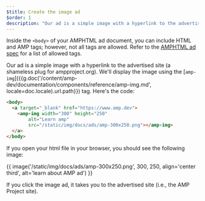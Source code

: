 ```yaml
---
$title: Create the image ad
$order: 1
description: "Our ad is a simple image with a hyperlink to the advertised site (a shameless plug for ampproject.org).  We'll display the image using the amp-img tag. Here's the code: ..."
---
```


Inside the `<body>` of your AMPHTML ad document, you can include HTML and AMP tags; however, not all tags are allowed.  Refer to the [AMPHTML ad spec](/docs/ads/a4a_spec.html#allowed-amp-extensions-and-builtins) for a list of allowed tags.

Our ad is a simple image with a hyperlink to the advertised site (a shameless plug for ampproject.org).  We'll display the image using the [`amp-img`]({{g.doc('/content/amp-dev/documentation/components/reference/amp-img.md', locale=doc.locale).url.path}}) tag.  Here's the code:

```html hl_lines="2 3 4 5 6"
<body>
  <a target="_blank" href="https://www.amp.dev">
    <amp-img width="300" height="250"
        alt="Learn amp"
        src="/static/img/docs/ads/amp-300x250.png"></amp-img>
  </a>
</body>
```

If you open your html file in your browser, you should see the following image:

{{ image('/static/img/docs/ads/amp-300x250.png', 300, 250, align='center third', alt='learn about AMP ad') }}

If you click the image ad, it takes you to the advertised site (i.e., the AMP Project site).
